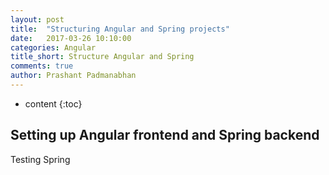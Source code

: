```yaml
---
layout: post
title:  "Structuring Angular and Spring projects"
date:   2017-03-26 10:10:00
categories: Angular
title_short: Structure Angular and Spring
comments: true
author: Prashant Padmanabhan
---
```

* content
{:toc}

## Setting up Angular frontend and Spring backend

Testing Spring
